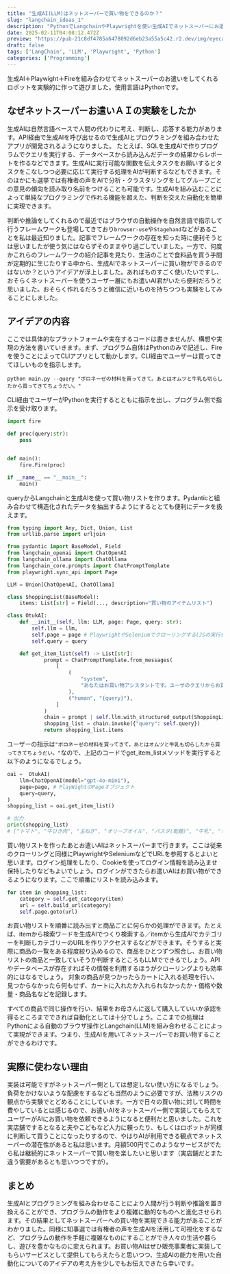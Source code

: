 ```yaml
---
title: "生成AI(LLM)はネットスーパーで買い物をできるのか？"
slug: "langchain_ideas_1"
description: "PythonでLangchainやPlaywrightを使い生成AIでネットスーパーにお遣いできるかを考えます。"
date: 2025-02-11T04:08:12.472Z
preview: "https://pub-21c8df4785a6478092d6eb23a55a5c42.r2.dev/img/eyecatch/llm.webp"
draft: false
tags: ['LangChain', 'LLM', 'Playwright', 'Python']
categories: ['Programming']
---
```


生成AI＋Playwight＋Fireを組み合わせてネットスーパーのお遣いをしてくれるロボットを実験的に作って遊びました。使用言語はPythonです。

## なぜネットスーパーお遣いＡＩの実験をしたか

生成AIは自然言語ベースで人間の代わりに考え、判断し、応答する能力があります。API経由で生成AIを呼び出せるので生成AIとプログラミングを組み合わせたアプリが開発されるようになりました。
たとえば、SQLを生成AIで作りプログラムでクエリを実行する、データベースから読み込んだデータの結果からレポートを作るなどできます。生成AIに実行可能な関数を伝えタスクをお願いするとタスクをこなしつつ必要に応じて実行する処理をAIが判断するなどもできます。そのほかにも選挙では有権者の声をAIで分析・クラスタリングをしてグループごとの意見の傾向を読み取り名前をつけることも可能です。生成AIを組み込むことによって単純なプログラミングで作れる機能を超えた、判断を交えた自動化を簡単に実現できます。

判断や推論をしてくれるので最近ではブラウザの自動操作を自然言語で指示して行うフレームワークも登場してきており`browser-use`や`Stagehand`などがあることを私は最近知りました。記事でフレームワークの存在を知った時に便利そうとは思いましたが使う気にはならずそのままやり過ごしていました。一方で、何度かこれらのフレームワークの紹介記事を見たり、生活のことで食料品を買う手間が定期的に生じたりする中から、生成AIでネットスーパーに買い物ができるのではないか？というアイデアが浮上しました。あればものすごく使いたいですし、おそらくネットスーパーを使うユーザー層にもお遣いAI君がいたら便利だろうと思いました。おそらく作れるだろうと確信に近いものを持ちつつも実験をしてみることにしました。

## アイデアの内容

ここでは具体的なプラットフォームや実在するコードは書きませんが、構想や実現の方法を書いていきます。まず、プログラム自体はPythonのみで記述し、Fireを使うことによってCLIアプリとして動かします。CLI経由でユーザーは買ってきてほしいものを指示します。

```shell
python main.py --query "ボロネーゼの材料を買ってきて。あとはオムツと牛乳も切らしたから買ってきてちょうだい。"
```

CLI経由でユーザーがPythonを実行するとともに指示を出し、プログラム側で指示を受け取ります。

```python
import fire

def proc(query:str):
    pass


def main():
    fire.Fire(proc)

if __name__ == "__main__":
    main()
```

queryからLangchainと生成AIを使って買い物リストを作ります。Pydanticと組み合わせて構造化されたデータを抽出するようにするととても便利にデータを扱えます。

```python
from typing import Any, Dict, Union, List
from urllib.parse import urljoin

from pydantic import BaseModel, Field
from langchain_openai import ChatOpenAI
from langchain_ollama import ChatOllama
from langchain_core.prompts import ChatPromptTemplate
from playwright.sync_api import Page

LLM = Union[ChatOpenAI, ChatOllama]

class ShoppingList(BaseModel):
    items: List[str] = Field(..., description="買い物のアイテムリスト")

class OtukAI:
    def __init__(self, llm: LLM, page: Page, query: str):
        self.llm = llm,
        self.page = page # PlaywrightやSeleniumでクローリングする(JSの実行が不要だったりAPIが使える場合はrequestsやhttpxでもよいでしょう)
        self.query = query

    def get_item_list(self) -> List[str]:
            prompt = ChatPromptTemplate.from_messages(
                [
                    (
                        "system",
                        "あなたはお買い物アシスタントです。ユーザのクエリからお買い物すべき商品のリストを作ります。",
                    ),
                    ("human", "{query}"),
                ]
            )
            chain = prompt | self.llm.with_structured_output(ShoppingList)
            shopping_list = chain.invoke({"query": self.query})
            return shopping_list.items
```

ユーザーの指示は`"ボロネーゼの材料を買ってきて。あとはオムツと牛乳も切らしたから買ってきてちょうだい。"`なので、上記のコードでget_item_listメソッドを実行すると以下のようになるでしょう。

```python
oai =  OtukAI(
    llm=ChatOpenAI(model="gpt-4o-mini"),
    page=page, # PlayWightのPageオブジェクト
    query=query,
)
shopping_list = oai.get_item_list()

# 出力
print(shopping_list)
# ["トマト", "牛ひき肉", "玉ねぎ", "オリーブオイル", "パスタ(乾麺)", "牛乳", "オムツ"]
```

買い物リストを作ったあとお遣いAIはネットスーパーまで行きます。ここは従来のクローリングと同様にPlaywrightやSeleniumなどでURLを参照するとよいと思います。ログイン処理をしたり、Cookieを使ってログイン情報を読み込ませ保持したりなどもよいでしょう。ログインができたらお遣いAIはお買い物ができるようになります。ここで順番にリストを読み込みます。

```python
for item in shopping_list:
    category = self.get_category(item)
    url = self.build_url(category)
    self.page.goto(url)
```

お買い物リストを順番に読み出すと商品ごとに何らかの処理ができます。たとえば、itemから検索ワードを生成AIでつくり検索する／itemから生成AIでカテゴリーを判断しカテゴリーのURLを作りアクセスするなどができます。そうすると実際に商品の一覧をある程度絞り込めるので、商品をひとつずつ照合し、お買い物リストの商品と一致していそうか判断するところもLLMでできるでしょう。APIやデータベースが存在すればその情報を利用するほうがクローリングよりも効率的にはなるでしょう。
対象の商品が見つかったらカートに入れる処理を行い、見つからなかったら何もせず、カートに入れたか入れられなかったか・価格や数量・商品名などを記録します。

すべての商品で同じ操作を行い、結果をお母さんに返して購入していいか承認を得るところまでできれば自動化としては十分でしょう。ここまでの処理はPythonによる自動のブラウザ操作とLangchain(LLM)を組み合わせることによって実現ができます。つまり、生成AIを用いてネットスーパーでお買い物することができるわけです。

## 実際に使わない理由

実装は可能ですがネットスーパー側としては想定しない使い方になるでしょう。負荷をかけないような配慮をするなども当然のように必要ですが、法務リスクの観点から実験でとどめることにしています。一方で日々の買い物に対して時間を費やしているとは感じるので、お遣いAIをネットスーパー側で実装してもらえてユーザーがAIにお買い物を依頼できるようになると便利だと思いました。これを実店舗でするとなると夫やこどもなど人力に頼ったり、もしくはロボットが同様に判断して買うことになったりするので、やはりAIが利用できる観点でネットスーパーの潜在性があると私は思います。月額500円でこのようなサービスがでたら私は継続的にネットスーパーで買い物を楽したいと思います（実店舗だとまた違う需要があるとも思いつつですが）。

## まとめ

生成AIとプログラミングを組み合わせることにより人間が行う判断や推論を置き換えることができ、プログラムの動作をより複雑に動的なものへと進化させられます。その結果としてネットスーパーへの買い物を実現できる能力があることがわかりました。同様に知事選では有権者の声を生成AIを活用して可視化をするなど、プログラムの動作を手軽に複雑なものにすることができ人々の生活や暮らし、遊びを豊かなものに変えられます。お買い物AIはぜひ販売事業者に実装してもらいサービスとして提供してもらえたらと思いつつ、生成AIの能力を用いた自動化についてのアイデアの考え方を少しでもお伝えできたら幸いです。

